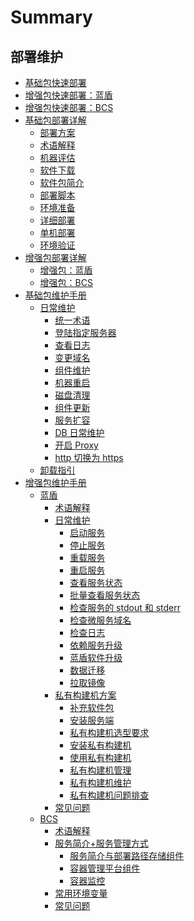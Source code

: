 # Summary

## 部署维护

* [基础包快速部署](产品白皮书/基础包安装/多机部署/quick_install.md)
* [增强包快速部署：蓝盾](产品白皮书/增强包安装/部署安装/CI-start.md)
* [增强包快速部署：BCS](产品白皮书/增强包安装/部署安装/BCS-start.md)
* [基础包部署详解]()
    * [部署方案](产品白皮书/README.md)
    * [术语解释](产品白皮书/术语解释/Term.md)
    * [机器评估](产品白皮书/基础包安装/机器评估/evaluate.md)
    * [软件下载](产品白皮书/基础包安装/软件下载/download.md)
    * [软件包简介](产品白皮书/基础包安装/软件包简介/src_overview.md)
    * [部署脚本](产品白皮书/部署脚本/intro.md)
    * [环境准备](产品白皮书/基础包安装/环境准备/get_ready.md)
    * [详细部署](产品白皮书/基础包安装/多机部署/install.md)
    * [单机部署](产品白皮书/基础包安装/单机部署/install_on_single_host.md)
    * [环境验证](产品白皮书/基础包安装/环境验证/check.md)
* [增强包部署详解]()
    * [增强包：蓝盾](产品白皮书/增强包安装/部署安装/CI-V2.md)
    * [增强包：BCS](产品白皮书/增强包安装/部署安装/BCS-V2.md)
* [基础包维护手册]()
    * [日常维护]()
        * [统一术语](产品白皮书/维护手册/日常维护/maintain.md)
        * [登陆指定服务器](产品白皮书/维护手册/日常维护/login_srv.md)
        * [查看日志](产品白皮书/维护手册/日常维护/logs.md)
        * [变更域名](产品白皮书/维护手册/日常维护/change_domain.md)
        * [组件维护](产品白皮书/维护手册/日常维护/start_stop.md)
        * [机器重启](产品白皮书/维护手册/日常维护/host_reboot.md)
        * [磁盘清理](产品白皮书/维护手册/日常维护/disk_clean.md)
        * [组件更新](产品白皮书/维护手册/日常维护/update.md)
        * [服务扩容](产品白皮书/维护手册/日常维护/service_expansion.md)
        * [DB 日常维护](产品白皮书/维护手册/日常维护/data_backup.md)
        * [开启 Proxy](产品白皮书/维护手册/日常维护/open_proxy.md)
        * [http 切换为 https ](产品白皮书/维护手册/日常维护/convert_https.md)
    * [卸载指引](产品白皮书/卸载指引/uninstall.md)
* [增强包维护手册]()
    * [蓝盾]()
        * [术语解释](产品白皮书/增强包维护/蓝盾/Term.md)
        * [日常维护]()
            * [启动服务](产品白皮书/增强包维护/蓝盾/Start_service.md)
            * [停止服务](产品白皮书/增强包维护/蓝盾/Stop_service.md)
            * [重载服务](产品白皮书/增强包维护/蓝盾/Overload_service.md)
            * [重启服务](产品白皮书/增强包维护/蓝盾/Restart_service.md)
            * [查看服务状态](产品白皮书/增强包维护/蓝盾/Service_status.md)
            * [批量查看服务状态](产品白皮书/增强包维护/蓝盾/Service_status_bulk.md)
            * [检查服务的 stdout 和 stderr](产品白皮书/增强包维护/蓝盾/Stdout_stderr.md)
            * [检查微服务域名](产品白皮书/增强包维护/蓝盾/Microservice_domainname.md)
            * [检查日志](产品白皮书/增强包维护/蓝盾/Check_log.md)
            * [依赖服务升级](产品白皮书/增强包维护/蓝盾/Service_upgrade.md)
            * [蓝盾软件升级](产品白皮书/增强包维护/蓝盾/Software_upgrade.md)
            * [数据迁移](产品白皮书/增强包维护/蓝盾/Data_migration.md)
            * [拉取镜像](产品白皮书/增强包维护/蓝盾/Pull_mirror.md)
        * [私有构建机方案]()
            * [补充软件包](产品白皮书/增强包维护/蓝盾/Software_package.md)
            * [安装服务端](产品白皮书/增强包维护/蓝盾/Install_server.md)
            * [私有构建机选型要求](产品白皮书/增强包维护/蓝盾/Machine_requirements.md)
            * [安装私有构建机](产品白皮书/增强包维护/蓝盾/Install_machine.md)
            * [使用私有构建机](产品白皮书/增强包维护/蓝盾/Use_machine.md)
            * [私有构建机管理](产品白皮书/增强包维护/蓝盾/Management_machine.md)
            * [私有构建机维护](产品白皮书/增强包维护/蓝盾/Maintain_machine.md)
            * [私有构建机问题排查](产品白皮书/增强包维护/蓝盾/Check_machine.md)
        * [常见问题](产品白皮书/增强包维护/蓝盾/FAQ.md)
    * [BCS]()
        * [术语解释](产品白皮书/增强包维护/BCS/Term.md)
        * [服务简介+服务管理方式]()
            * [服务简介与部署路径存储组件](产品白皮书/增强包维护/BCS/Service.md)
            * [容器管理平台组件](产品白皮书/增强包维护/BCS/Components.md)
            * [容器监控](产品白皮书/增强包维护/BCS/Monitor.md)
        * [常用环境变量](产品白皮书/增强包维护/BCS/Env_variable.md)
        * [常见问题](产品白皮书/增强包维护/BCS/FAQ.md)